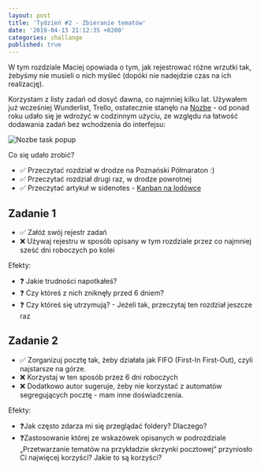 ```yaml
---
layout: post
title: 'Tydzień #2 - Zbieranie tematów'
date: '2019-04-13 21:12:35 +0200'
categories: challange
published: true
---
```


W tym rozdziale Maciej opowiada o tym, jak rejestrować różne wrzutki tak, żebyśmy nie musieli o nich myśleć (dopóki nie nadejdzie czas na ich realizację).

Korzystam z listy zadań od dosyć dawna, co najmniej kilku lat. Używałem już wcześniej Wunderlist, Trello, ostatecznie stanęło na [Nozbe][nozbe] - od ponad roku udało się je wdrożyć w codzinnym użyciu, ze względu na łatwość dodawania zadań bez wchodzenia do interfejsu:

![Nozbe task popup]({{site.url}}/assets/nozbe-task-popup.png)

Co się udało zrobić?
* ✅ Przeczytać rozdział w drodze na Poznański Półmaraton :)
* ✅ Przeczytać rozdział drugi raz, w drodze powrotnej 
* ✅ Przeczytać artykuł w sidenotes - [Kanban na lodówce][gtp-kanban-lodowka]


## Zadanie 1

* ✅ Załóż swój rejestr zadań
* ❌ Używaj rejestru w sposób opisany w tym rozdziale przez co najmniej sześć dni roboczych po kolei

Efekty:
* ❓ Jakie trudności napotkałeś?
* ❓ Czy któreś z nich zniknęły przed 6 dniem?
* ❓ Czy któreś się utrzymują? - Jeżeli tak, przeczytaj ten rozdział jeszcze raz

## Zadanie 2

* ✅ Zorganizuj pocztę tak, żeby działała jak FIFO (First-In First-Out), czyli najstarsze na górze.
* ❌ Korzystaj w ten sposób przez 6 dni roboczych 
* ❌ Dodatkowo autor sugeruje, żeby nie korzystać z automatów segregujących pocztę - mam inne doświadczenia.

Efekty:
* ❓Jak często zdarza mi się przeglądać foldery? Dlaczego?
* ❓Zastosowanie której ze wskazówek opisanych w podrozdziale „Przetwarzanie tematów na przykładzie skrzynki pocztowej” przyniosło Ci najwięcej korzyści? Jakie to są korzyści?

[nozbe]: https://nozbe.com/]
[gtp-kanban-lodowka]: https://www.michalbartyzel.pl/2013/06/kanban-na-lodowce.html